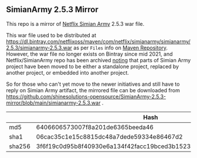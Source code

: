 SimianArmy 2.5.3 Mirror
-----------------------

This repo is a mirror of [Netflix Simian Army](https://github.com/Netflix/SimianArmy) 2.5.3 war file.

This war file used to be distributed at https://dl.bintray.com/netflixoss/maven/com/netflix/simianarmy/simianarmy/2.5.3/simianarmy-2.5.3.war as per `Files` info on [Maven Repository](https://mvnrepository.com/artifact/com.netflix.simianarmy/simianarmy/2.5.3).
However, the war file no longer exists on Bintray since mid 2021, and Netflix/SimianArmy repo has been archived [noting](https://groups.google.com/g/simianarmy-users/c/-_LtRyhJQ0s) that parts of Simian Army project have been moved to be either a standalone project, replaced by another project, or embedded into another project.

So for those who can't yet move to the newer initiatives and still have to reply on Simian Army artifact, the mirrored file can be downloaded from https://github.com/shinesolutions-opensource/SimianArmy-2.5.3-mirror/blob/main/simianarmy-2.5.3.war .

| | Hash |
|-|------|
| md5 | 6406606573007f8a201de6365beeda46 |
| sha1 | 06cac35c1e15c8815dc48a7dede59334e86467d2 |
| sha256 | 3f6f19c0d95b8f40930e6a134f42facc19bced3b1523552dbb583866b4db4dd5 |
